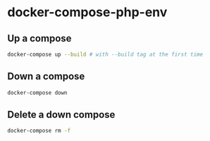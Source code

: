 # docker-compose-php-env

## Up a compose
```sh
docker-compose up --build # with --build tag at the first time
```

## Down a compose
```sh
docker-compose down
```

## Delete a down compose
```sh
docker-compose rm -f
```

